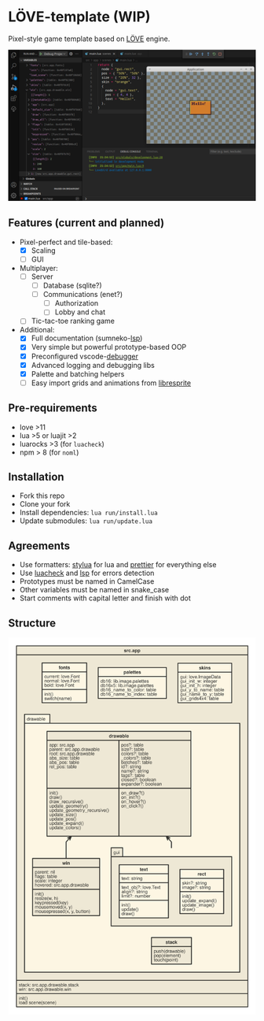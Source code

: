 # LÖVE-template (WIP)

Pixel-style game template based on [LÖVE][] engine.

![screenshot](res/img/examples/screenshot.png)

## Features (current and planned)

- Pixel-perfect and tile-based:
  - [x] Scaling
  - [ ] GUI
- Multiplayer:
  - [ ] Server
    - [ ] Database (sqlite?)
    - [ ] Communications (enet?)
      - [ ] Authorization
      - [ ] Lobby and chat
  - [ ] Tic-tac-toe ranking game
- Additional:
  - [x] Full documentation (sumneko-[lsp][])
  - [x] Very simple but powerful prototype-based OOP
  - [x] Preconfigured vscode-[debugger][]
  - [x] Advanced logging and debugging libs
  - [x] Palette and batching helpers
  - [ ] Easy import grids and animations from [libresprite][]

## Pre-requirements

- love >11
- lua >5 or luajit >2
- luarocks >3 (for `luacheck`)
- npm > 8 (for `noml`)

## Installation

- Fork this repo
- Clone your fork
- Install dependencies: `lua run/install.lua`
- Update submodules: `lua run/update.lua`

## Agreements

- Use formatters: [stylua][] for lua and [prettier][] for everything else
- Use [luacheck] and [lsp] for errors detection
- Prototypes must be named in CamelCase
- Other variables must be named in snake_case
- Start comments with capital letter and finish with dot

[löve]: https://love2d.org
[stylua]: https://github.com/johnnymorganz/stylua
[prettier]: https://github.com/prettier/prettier
[luacheck]: https://github.com/mpeterv/luacheck
[lsp]: https://github.com/sumneko/lua-language-server
[debugger]: https://github.com/tomblind/local-lua-debugger-vscode
[libresprite]: https://libresprite.github.io

## Structure

![src.app](uml/app.svg)
